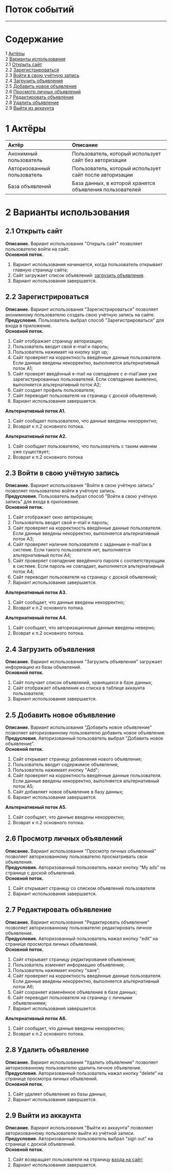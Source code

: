 # Поток событий
---

# Содержание
1 [Актёры](#actors)  
2 [Варианты использования](#use_case)  
2.1 [Открыть сайт](#enter_the_site)  
2.2 [Зарегистрироваться](#reg)  
2.3 [Войти в свою учётную запись](#login)  
2.4 [Загрузить объявления](#load)  
2.5 [Добавить новое объявление](#add)  
2.6 [Просмотр личных объявлений](#view)  
2.7 [Редактировать объявление](#edit)  
2.8 [Удалить объявление](#delete)  
2.9 [Выйти из аккаунта](#logout)  


<a name="actors"/>

# 1 Актёры

| Актёр | Описание |
|:--|:--|
| Анонимный пользователь | Пользователь, который использует сайт без авторизации |
| Авторизованный пользователь | Пользователь, который использует сайт после авторизации |
| База объявлений | База данных, в которой хранятся объявления пользователей |

<a name="use_case"/>

# 2 Варианты использования

<a name="enter_the_site"/>

## 2.1 Открыть сайт

**Описание.** Вариант использования "Открыть сайт" позволяет пользователю войти на сайт.  
**Основной поток.**
1.	Вариант использования начинается, когда пользователь открывает главную страницу сайта;
2.	Сайт загружает список объявлений: [загрузить объявления](#load).
3.	Вариант использования завершается.

<a name="reg"/>

## 2.2 Зарегистрироваться

**Описание.** Вариант использования "Зарегистрироваться" позволяет анонимному пользователю создать свою учётную запись на сайте.  
**Предусловия.** Пользователь выбрал способ "Зарегистрироваться" для входа в приложение.  
**Основной поток.**
1.	Сайт отображает страницу авторизации;
2.	Пользователь вводит свой e-mail и пароль;
3.	Пользователь нажимает на кнопку sign up;
4.	Сайт проверяет на корректность введённые данные пользователя. Если данные введены некорректно, выполняется альтернативный поток А1;
5.	Сайт проверят введённый e-mail на совпадение с e-mail’ами уже зарегистрированных пользователей. Если совпадение выявлено, выполняется альтернативный поток А2;
6.	Сайт создает профиль пользователя;
7.	Сайт переводит пользователя на страницу с доской объявлений;
8.	Вариант использования завершается.

**Альтернативный поток А1.**
1.	Сайт сообщает пользователю, что данные введены некорректно;
2.	Возврат к п.2 основного потока.

**Альтернативный поток А2.**
1.	Сайт сообщает пользователю, что пользователь с таким именем уже существует;
2.	Возврат к п.2 основного потока

<a name="login"/>

## 2.3 Войти в свою учётную запись

**Описание.** Вариант использования "Войти в свою учётную запись" позволяет пользователю войти в учётную запись.  
**Предусловия.** Пользователь выбрал способ "Войти в свою учётную запись" для входа в приложение.   
**Основной поток.**
1.	Сайт отображает окно авторизации;
2.	Пользователь вводит свой e-mail и пароль;
3.	Сайт проверяет на корректность введённые данные пользователя. Если данные введены некорректно, выполняется альтернативный поток А3; 
4.	Сайт проверяет наличие пользователя с заданным e-mail’ом в системе. Если такого пользователя нет, выполняется альтернативный поток А4;
5.	Сайт проверяет совпадение введённого пароля с соответствующим в системе. Если пароль не совпадает, выполняется альтернативный поток А4;
6.	Сайт переводит пользователя на страницу с доской объявлений;
7.	Вариант использования завершается.


**Альтернативный поток А3.**
1.	Сайт сообщает, что данные введены некорректно;
2.	Возврат к п.2 основного потока.

**Альтернативный поток А4.**
1.	Сайт сообщает, что авторизационные данные введены неверно;
2.	Возврат к п.2 основного потока.

<a name="load"/>

## 2.4 Загрузить объявления

**Описание.** Вариант использования "Загрузить объявления" загружает информацию из базы объявлений.  
**Основной поток.**
1.	Сайт получает список объявлений, хранящихся в базе данных;
2.	Сайт отображает объявления из списка в таблице аккаунта пользователя;
3.	Вариант использования завершается.

<a name="add"/>

## 2.5 Добавить новое объявление

**Описание.** Вариант использования "Добавить новое объявление" позволяет авторизованному пользователю добавить новое объявление.  
**Предусловия.** Авторизованный пользователь выбрал "Добавить новое объявление”.   
**Основной поток.**
1.	Сайт открывает страницу добавления нового объявления;
2.	Пользователь вводит содержимое объявления;
3.	Пользователь нажимает кнопку "Add";
4.	Сайт проверяет на корректность введённые данные пользователя. Если данные введены некорректно, выполняется альтернативный поток А5; 
5.	Сайт добавляет новое объявление в базу данных;
6.	Вариант использования завершается.

**Альтернативный поток А5.**
1.	Сайт сообщает, что данные введены некорректно;
2.	Возврат к п.2 основного потока.

<a name="view"/>

## 2.6 Просмотр личных объявлений

**Описание.** Вариант использования "Просмотр личных объявлений" позволяет авторизованному пользователю просматривать свои объявления.  
**Предусловия.** Авторизованный пользователь нажал кнопку “My ads” на странице с доской объявлений.  
**Основной поток.**
1.	Сайт открывает страницу со списком объявлений пользователя
2.	Вариант использования завершается.

<a name="edit"/>

## 2.7 Редактировать объявление

**Описание.** Вариант использования "Редактировать объявление" позволяет авторизованному пользователю редактировать личное объявление.  
**Предусловия.** Авторизованный пользователь нажал кнопку “edit” на странице просмотра личных объявлений.  
**Основной поток.**
1.	Сайт открывает страницу редактирования объявления;
2.	Пользователь изменяет информацию объявления;
3.	Пользователь нажимает кнопку “save”;
4.	Сайт проверяет на корректность введённые данные пользователя. Если данные введены некорректно, выполняется альтернативный поток А6; 
5.	Сайт сохраняет изменённое объявление в базе данных;
6.	Сайт переводит пользователя на страницу c личными объявлениями;
7.	Вариант использования завершается.

**Альтернативный поток А6.**
1.	Сайт сообщает, что данные введены некорректно;
2.	Возврат к п.2 основного потока.

<a name="delete"/>

## 2.8 Удалить объявление

**Описание.** Вариант использования "Удалить объявление" позволяет авторизованному пользователю удалить личное объявление.  
**Предусловия.** Авторизованный пользователь нажал кнопку “delete” на странице просмотра личных объявлений.  
**Основной поток.**
1.	Сайт удаляет объявление из базы данных;
2.	Вариант использования завершается.

<a name="logout"/>

## 2.9 Выйти из аккаунта

**Описание.** Вариант использования "Выйти из аккаунта" позволяет авторизованному пользователю выйти из учётной записи.  
**Предусловия.** Авторизованный пользователь выбрал "sign out" на странице с доской объявлений.  
**Основной поток.**
1.	Сайт возвращает пользователя на страницу [входа на сайт](#enter_the_site);
2.	Вариант использования завершается.
